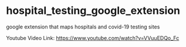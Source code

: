 # hospital_testing_google_extension
google extension that maps hospitals and covid-19 testing sites

Youtube Video Link: https://www.youtube.com/watch?v=VVuuEDQo_Fc
